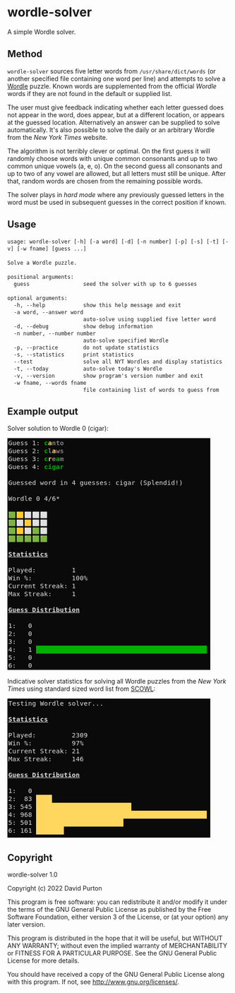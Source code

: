 # wordle-solver

A simple Wordle solver.

## Method

`wordle-solver` sources five letter words from `/usr/share/dict/words` (or
another specified file containing one word per line) and attempts to solve a
[Wordle](https://www.nytimes.com/games/wordle/index.html) puzzle. Known words
are supplemented from the official *Wordle* words if they are not found in the
default or supplied list.

The user must give feedback indicating whether each letter guessed does not
appear in the word, does appear, but at a different location, or appears at
the guessed location. Alternatively an answer can be supplied to solve
automatically. It's also possible to solve the daily or an arbitrary Wordle
from the *New York Times* website.

The algorithm is not terribly clever or optimal. On the first guess it will
randomly choose words with unique common consonants and up to two common
unique vowels (a, e, o). On the second guess all consonants and up to two of
any vowel are allowed, but all letters must still be unique. After that,
random words are chosen from the remaining possible words.

The solver plays in *hard mode* where any previously guessed letters in the
word must be used in subsequent guesses in the correct position if known.

## Usage

```
usage: wordle-solver [-h] [-a word] [-d] [-n number] [-p] [-s] [-t] [-v] [-w fname] [guess ...]

Solve a Wordle puzzle.

positional arguments:
  guess                 seed the solver with up to 6 guesses

optional arguments:
  -h, --help            show this help message and exit
  -a word, --answer word
                        auto-solve using supplied five letter word
  -d, --debug           show debug information
  -n number, --number number
                        auto-solve specified Wordle
  -p, --practice        do not update statistics
  -s, --statistics      print statistics
  --test                solve all NYT Wordles and display statistics
  -t, --today           auto-solve today's Wordle
  -v, --version         show program's version number and exit
  -w fname, --words fname
                        file containing list of words to guess from
```

## Example output

Solver solution to Wordle 0 (cigar):

![Solution to Wordle 0](wordle-solver.png?raw=true)

Indicative solver statistics for solving all Wordle puzzles from the *New York
Times* using standard sized word list from
[SCOWL](http://wordlist.aspell.net/dicts/):

![Wordle statistics](wordle-statistics.png?raw=true)

## Copyright

wordle-solver 1.0

Copyright (c) 2022  David Purton

This program is free software: you can redistribute it and/or modify
it under the terms of the GNU General Public License as published by
the Free Software Foundation, either version 3 of the License, or
(at your option) any later version.

This program is distributed in the hope that it will be useful,
but WITHOUT ANY WARRANTY; without even the implied warranty of
MERCHANTABILITY or FITNESS FOR A PARTICULAR PURPOSE.  See the
GNU General Public License for more details.

You should have received a copy of the GNU General Public License
along with this program.  If not, see <http://www.gnu.org/licenses/>.
